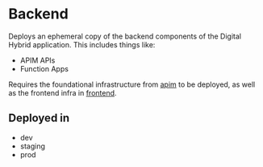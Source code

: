 # Backend
Deploys an ephemeral copy of the backend components of the Digital Hybrid application. This includes things like:
- APIM APIs
- Function Apps

Requires the foundational infrastructure from [apim](../apim) to be deployed, as well as the frontend infra in
[frontend](../frontend).

## Deployed in
- dev
- staging
- prod
